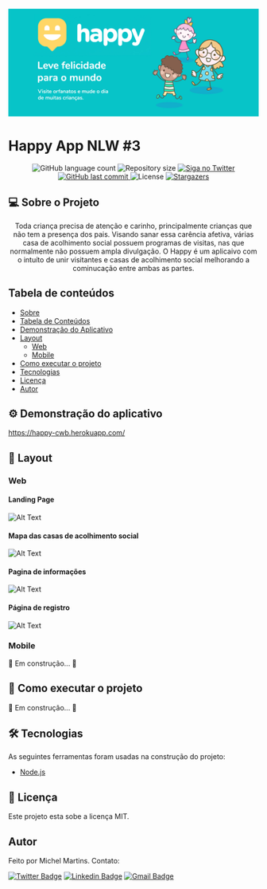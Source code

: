 ![alt Happy NLW #3](https://github.com/michelbasquiat/Happy/blob/main/public/images/banner.jpg?raw=true)


# Happy App NLW #3

<p align="center">
  <img alt="GitHub language count" src="https://img.shields.io/github/languages/count/michelbasquiat/Happy?color=%2304D361">

  <img alt="Repository size" src="https://img.shields.io/github/repo-size/michelbasquiat/Happy">

  <a href="https://www.twitter.com/michelbasquiat/">
    <img alt="Siga no Twitter" src="https://img.shields.io/twitter/url?url=https%3A%2F%2Fgithub.com%2Fmichelbasquiat%2FHappy">
  </a>

  <a href="https://github.com/michelbasquiat/Happy/commits/master">
    <img alt="GitHub last commit" src="https://img.shields.io/github/last-commit/michelbasquiat/Happy">
  </a>

  <img alt="License" src="https://img.shields.io/badge/license-MIT-brightgreen">
   <a href="https://github.com/michelbasquiat/Happy/stargazers">
    <img alt="Stargazers" src="https://img.shields.io/github/stars/michelbasquiat/Happy?style=social">
  </a>
</p>

## 💻 Sobre o Projeto

<p align="center">Toda criança precisa de atenção e carinho, principalmente crianças que não tem a presença dos pais. Visando sanar essa carência afetiva, várias casa de acolhimento social possuem programas de visitas, nas que normalmente não possuem ampla divulgação. O Happy é um aplicaivo com o intuíto de unir visitantes e casas de acolhimento social melhorando a cominucação entre ambas as partes.</p>

## Tabela de conteúdos
<!--ts-->
   * [Sobre](#-sobre-o-projeto)
   * [Tabela de Conteúdos](#tabela-de-conteúdos)
   * [Demonstração do Aplicativo](#%EF%B8%8F-demonstração-do-aplicativo)
   * [Layout](#-layout)
      * [Web](#web)
      * [Mobile](#mobile)
   * [Como executar o projeto](#-como-executar-o-projeto)
   * [Tecnologias](#-tecnologias)
   * [Licença](#-licença)
   * [Autor](#autor)
<!--te-->

## ⚙️ Demonstração do aplicativo

https://happy-cwb.herokuapp.com/

## 🎨 Layout
### Web

#### Landing Page
![Alt Text](https://media.giphy.com/media/5omXkBNgZMsxYBkAu8/giphy.gif)

#### Mapa das casas de acolhimento social
![Alt Text](https://giphy.com/gifs/m9IF28kLtDxhK3K9gL/html5)

#### Pagina de informações
![Alt Text](https://media.giphy.com/media/A48UE4gYk29MHz1uTX/giphy.gif)

#### Página de registro
![Alt Text](https://media.giphy.com/media/6GYzqKK5odOLEd2y3e/giphy.gif)

### Mobile

🚧 Em construção... 🚧

## 🚀 Como executar o projeto

🚧 Em construção... 🚧

## 🛠 Tecnologias

As seguintes ferramentas foram usadas na construção do projeto:

- [Node.js](https://nodejs.org/en/)

## 📝 Licença

Este projeto esta sobe a licença MIT.

## Autor

Feito por Michel Martins. Contato:

[![Twitter Badge](https://img.shields.io/badge/-@michelbasquiat-1ca0f1?style=flat-square&labelColor=1ca0f1&logo=twitter&logoColor=white&link=https://twitter.com/michelbasquiat)](https://twitter.com/michelbasquiat) [![Linkedin Badge](https://img.shields.io/badge/-Michel-blue?style=flat-square&logo=Linkedin&logoColor=white&link=https://www.linkedin.com/in/martins-michel-ye/)](https://www.linkedin.com/in/martins-michel-ye//) 
[![Gmail Badge](https://img.shields.io/badge/-michelbasquiat@gmail.com-c14438?style=flat-square&logo=Gmail&logoColor=white&link=mailto:michelmartinstoh@gmail.com)](mailto:michelmartinstoh@gmail.com)
